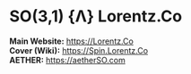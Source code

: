 # SO(3,1) {Λ} Lorentz.Co   
**Main Website:** https://Lorentz.Co   
**Cover (Wiki):** https://Spin.Lorentz.Co   
**AETHER:** https://aetherSO.com  

